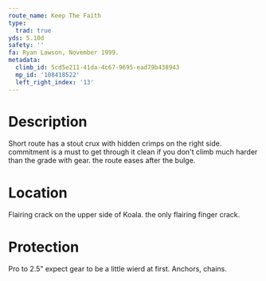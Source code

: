 ```yaml
---
route_name: Keep The Faith
type:
  trad: true
yds: 5.10d
safety: ''
fa: Ryan Lawson, November 1999.
metadata:
  climb_id: 5cd5e211-41da-4c67-9695-ead79b438943
  mp_id: '108418522'
  left_right_index: '13'
---
```

# Description
Short route has a stout crux with hidden crimps on the right side. commitment is a must to get through it clean if you don't climb much harder than the grade with gear. the route eases after the bulge.

# Location
Flairing crack on the upper side of Koala. the only flairing finger crack.

# Protection
Pro to 2.5" expect gear to be a little wierd at first. Anchors, chains.
